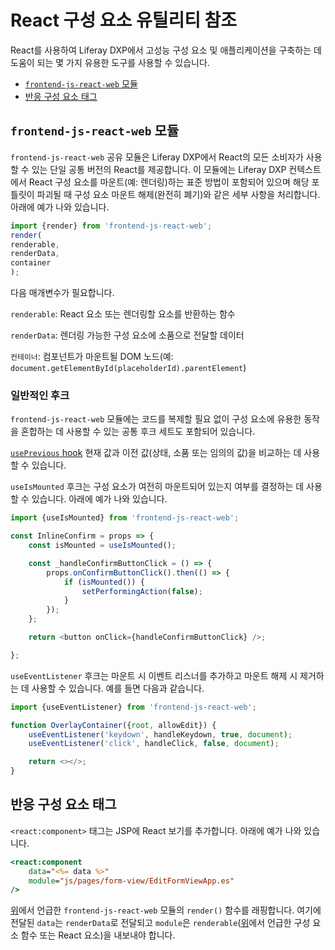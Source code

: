 # React 구성 요소 유틸리티 참조

React를 사용하여 Liferay DXP에서 고성능 구성 요소 및 애플리케이션을 구축하는 데 도움이 되는 몇 가지 유용한 도구를 사용할 수 있습니다.

* [`frontend-js-react-web` 모듈](#frontend-js-react-web-module)
* [반응 구성 요소 태그](#react-component-tag)

## `frontend-js-react-web` 모듈

`frontend-js-react-web` 공유 모듈은 Liferay DXP에서 React의 모든 소비자가 사용할 수 있는 단일 공통 버전의 React를 제공합니다. 이 모듈에는 Liferay DXP 컨텍스트에서 React 구성 요소를 마운트(예: 렌더링)하는 표준 방법이 포함되어 있으며 해당 포틀릿이 파괴될 때 구성 요소 마운트 해제(완전히 폐기)와 같은 세부 사항을 처리합니다. 아래에 예가 나와 있습니다.

```javascript
import {render} from 'frontend-js-react-web';
render(
renderable,
renderData,
container
);
```

다음 매개변수가 필요합니다.

`renderable`: React 요소 또는 렌더링할 요소를 반환하는 함수

`renderData`: 렌더링 가능한 구성 요소에 소품으로 전달할 데이터

`컨테이너`: 컴포넌트가 마운트될 DOM 노드(예: `document.getElementById(placeholderId).parentElement`)

### 일반적인 후크

`frontend-js-react-web` 모듈에는 코드를 복제할 필요 없이 구성 요소에 유용한 동작을 혼합하는 데 사용할 수 있는 공통 후크 세트도 포함되어 있습니다.

[`usePrevious` hook](https://reactjs.org/docs/hooks-faq.html#how-to-get-the-previous-props-or-state) 현재 값과 이전 값(상태, 소품 또는 임의의 값)을 비교하는 데 사용할 수 있습니다.

`useIsMounted` 후크는 구성 요소가 여전히 마운트되어 있는지 여부를 결정하는 데 사용할 수 있습니다. 아래에 예가 나와 있습니다.

```javascript
import {useIsMounted} from 'frontend-js-react-web';

const InlineConfirm = props => {
    const isMounted = useIsMounted();

    const _handleConfirmButtonClick = () => {
        props.onConfirmButtonClick().then(() => {
            if (isMounted()) {
                setPerformingAction(false);
            }
        });
    };

    return <button onClick={handleConfirmButtonClick} />;

};
```

`useEventListener` 후크는 마운트 시 이벤트 리스너를 추가하고 마운트 해제 시 제거하는 데 사용할 수 있습니다. 예를 들면 다음과 같습니다.

```javascript
import {useEventListener} from 'frontend-js-react-web';

function OverlayContainer({root, allowEdit}) {
    useEventListener('keydown', handleKeydown, true, document);
    useEventListener('click', handleClick, false, document);

    return <></>;
}
```

## 반응 구성 요소 태그

`<react:component>` 태그는 JSP에 React 보기를 추가합니다. 아래에 예가 나와 있습니다.

```jsp
<react:component
    data="<%= data %>"
    module="js/pages/form-view/EditFormViewApp.es"
/>
```

[위](#frontend-js-react-web-module)에서 언급한 `frontend-js-react-web` 모듈의 `render()` 함수를 래핑합니다. 여기에 전달된 `data`는 `renderData`로 전달되고 `module`은 `renderable`([위](#frontend-js-react-web-module)에서 언급한 구성 요소 함수 또는 React 요소)을 내보내야 합니다.